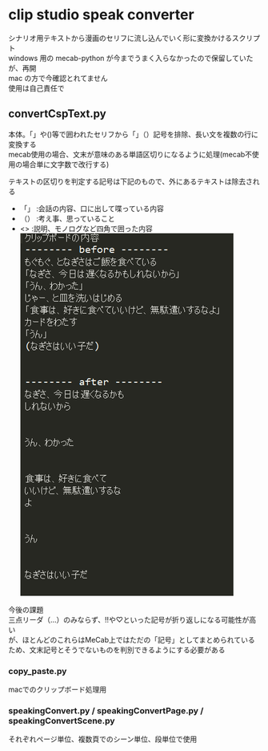 # clip studio speak converter
シナリオ用テキストから漫画のセリフに流し込んでいく形に変換かけるスクリプト  
windows 用の mecab-python が今までうまく入らなかったので保留していたが、再開  
mac の方で今確認とれてません  
使用は自己責任で  

## convertCspText.py
本体。「」や()等で囲われたセリフから「」（）記号を排除、長い文を複数の行に変換する  
mecab使用の場合、文末が意味のある単語区切りになるように処理(mecab不使用の場合単に文字数で改行する)  
  
テキストの区切りを判定する記号は下記のもので、外にあるテキストは除去される  
  
+ 「」 :会話の内容、口に出して喋っている内容
+ （） :考え事、思っていること
+ <>  :説明、モノログなど四角で囲った内容  
![sample](./ss.png)

今後の課題  
三点リーダ（…）のみならず、!!や♡といった記号が折り返しになる可能性が高い  
が、ほとんどのこれらはMeCab上ではただの「記号」としてまとめられているため、文末記号とそうでないものを判別できるようにする必要がある  

### copy_paste.py
macでのクリップボード処理用  
  
###  speakingConvert.py / speakingConvertPage.py / speakingConvertScene.py
それぞれページ単位、複数頁でのシーン単位、段単位で使用
